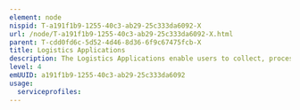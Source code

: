 ```yaml
---
element: node
nispid: T-a191f1b9-1255-40c3-ab29-25c333da6092-X
url: /node/T-a191f1b9-1255-40c3-ab29-25c333da6092-X.html
parent: T-cdd0fd6c-5d52-4d46-8d36-6f9c67475fcb-X
title: Logistics Applications
description: The Logistics Applications enable users to collect, process, present and distribute information that provides logistics support to operations. Logistics is the set of (military) activities that are undertaken for the planning and carrying out of the movement, sustainment, and maintenance of forces. In its most comprehensive sense, logistics support comprises those aspects of military operations which deal with  design and development, acquisition, storage, transport, distribution, maintenance, evacuation and disposition of material; movement planning and transport of personnel and equipment; acquisition or construction, maintenance, operations and disposition of facilities; acquisition or furnishing of services; and medical and health service support.
level: 4
emUUID: a191f1b9-1255-40c3-ab29-25c333da6092
usage:
  serviceprofiles:
---
```

